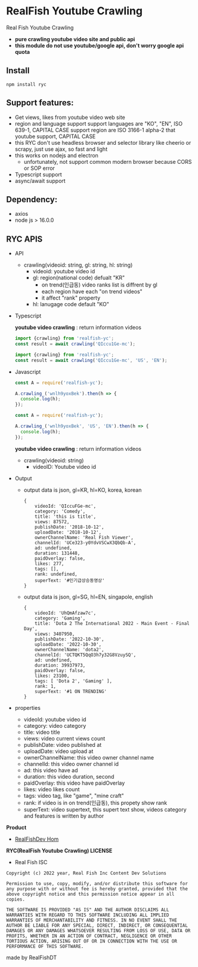 # RealFish Youtube Crawling

Real Fish Youtube Crawling

- **pure crawling youtube video site and public api**
- **this module do not use youtube/google api, don't worry google api quota**

## **Install**

```
npm install ryc
```

## **Support features:**

- Get views, likes from youtube video web site
- region and language support
  support languages are "KO", "EN", ISO 639-1, CAPITAL CASE
  support region are ISO 3166-1 alpha-2 that youtube support, CAPITAL CASE
- this RYC don't use headless browser and selector library like cheerio or scrapy, just use ajax, so fast and light
- this works on nodejs and electron
  - unfortunately, not support common modern browser because CORS or SOP error
- Typescript support
- async/await support

## **Dependency:**

- axios
- node js > 16.0.0

## **RYC APIS**

- API
  - crawling(videoid: string, gl: string, hl: string)
    - videoid: youtube video id
    - gl: region(national code) defualt "KR"
      - on trend(인급동) video ranks list is diffrent by gl
      - each region have each "on trend videos"
      - it affect "rank" property
    - hl: lanugage code default "KO"
- Typescript

  **youtube video crawling** : return information videos

  ```ts
  import {crawling} from 'realfish-yc';
  const result = await crawling('QIccu1Ge-mc');
  ```

  ```ts
  import {crawling} from 'realfish-yc';
  const result = await crawling('QIccu1Ge-mc', 'US', 'EN');
  ```

- Javascript

  ```js
  const A = require('realfish-yc');

  A.crawling_('wnlh9yoxBek').then(h => {
    console.log(h);
  });
  ```

  ```js
  const A = require('realfish-yc');

  A.crawling_('wnlh9yoxBek', 'US', 'EN').then(h => {
    console.log(h);
  });
  ```

  **youtube video crawling** : return information videos

  - crawling(videoid: string)
    - videoID: Youtube video id

- Output

  - output data is json, gl=KR, hl=KO, korea, korean

    ```
    {
        videoId: 'QIccuFGe-mc',
        category: 'Comedy',
        title: 'this is title',
        views: 87572,
        publishDate: '2018-10-12',
        uploadDate: '2018-10-12',
        ownerChannelName: 'Real Fish Viewer',
        channelId: 'UCe323-y0YdvVSCwX3QbQb-A',
        ad: undefined,
        duration: 131448,
        paidOverlay: false,
        likes: 277,
        tags: [],
        rank: undefined,
        superText: '#인기급상승동영상'
    }
    ```

  - output data is json, gl=SG, hl=EN, singapole, english
    ```
    {
        videoId: 'UhQmAfzaw7c',
        category: 'Gaming',
        title: 'Dota 2 The International 2022 - Main Event - Final Day',
        views: 3407950,
        publishDate: '2022-10-30',
        uploadDate: '2022-10-30',
        ownerChannelName: 'dota2',
        channelId: 'UCTQKT5QqO3h7y32G8VzuySQ',
        ad: undefined,
        duration: 39937973,
        paidOverlay: false,
        likes: 23100,
        tags: [ 'Dota 2', 'Gaming' ],
        rank: 1,
        superText: '#1 ON TRENDING'
    }
    ```

- properties
  - videoId: youtube video id
  - category: video category
  - title: video title
  - views: video current views count
  - publishDate: video published at
  - uploadDate: video upload at
  - ownerChannelName: this video owner channel name
  - channelId: this video owner channel id
  - ad: this video have ad
  - duration: this video duration, second
  - paidOverlay: this video have paidOverlay
  - likes: video likes count
  - tags: video tag, like "game", "mine craft"
  - rank: if video is in on trend(인급동), this propety show rank
  - superText: video supertext, this supert text show, videos category and features is written by author

**Product**

- [RealFishDev Hom](https://realfish-likeview.web.app)

**RYC(RealFish Youtube Crawling) LICENSE**

- Real Fish ISC

```
Copyright (c) 2022 year, Real Fish Inc Content Dev Solutions

Permission to use, copy, modify, and/or distribute this software for any purpose with or without fee is hereby granted, provided that the above copyright notice and this permission notice appear in all copies.

THE SOFTWARE IS PROVIDED "AS IS" AND THE AUTHOR DISCLAIMS ALL WARRANTIES WITH REGARD TO THIS SOFTWARE INCLUDING ALL IMPLIED WARRANTIES OF MERCHANTABILITY AND FITNESS. IN NO EVENT SHALL THE AUTHOR BE LIABLE FOR ANY SPECIAL, DIRECT, INDIRECT, OR CONSEQUENTIAL DAMAGES OR ANY DAMAGES WHATSOEVER RESULTING FROM LOSS OF USE, DATA OR PROFITS, WHETHER IN AN ACTION OF CONTRACT, NEGLIGENCE OR OTHER TORTIOUS ACTION, ARISING OUT OF OR IN CONNECTION WITH THE USE OR PERFORMANCE OF THIS SOFTWARE.
```

made by RealFishDT
